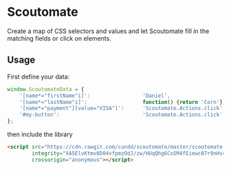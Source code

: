 Scoutomate
==========

Create a map of CSS selectors and values and let Scoutomate fill in the matching fields or click on elements.

Usage
-----

First define your data:

```javascript
window.ScoutomateData = {
    '[name*="firstName"i]':                 'Daniel',                       // Fill in the static input
    '[name*="lastName"i]':                  function() {return 'Corn'},     // Fill in the return value
    '[name*="payment"][value="VISA"]':      'Scoutomate.Actions.click',     // Select a radio button 
    '#my-button':                           'Scoutomate.Actions.click'      // Click the element
};
```

then include the library

```html
<script src="https://cdn.rawgit.com/cundd/scoutomate/master/scoutomate.js"
        integrity="XA5ElvKtmv8D04vfpmzOdJ/zw/HUqQhg6Co5M4fEiewc07r9nHs46vH6OiYBeJopXLfNoQYJupgZEFzfH7F61Q=="
        crossorigin="anonymous"></script>
```
